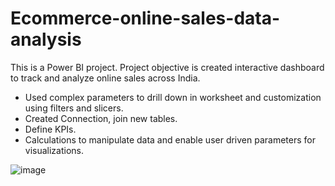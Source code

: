 # Ecommerce-online-sales-data-analysis
This is a Power BI project. Project objective is created interactive dashboard to track and analyze online sales across India.
* Used complex parameters to drill down in worksheet and customization using filters and slicers.
* Created Connection, join new tables.
* Define KPIs.
* Calculations to manipulate data and enable user driven parameters for visualizations.

![image](https://user-images.githubusercontent.com/129850080/233077761-bcee77bd-c03f-49e2-886b-ad377fa47451.png)
